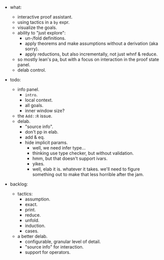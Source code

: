 
- what:
    - interactive proof assistant.
    - using tactics in a `by` expr.
    - visualize the goals.
    - ability to "just explore":
        - un-/fold definitions.
        - apply theorems and make assumptions without a derivation (aka sorry).
        - apply reductions, but also incrementally, not just whnf & reduce.
    - so mostly lean's pa, but with a focus on interaction in the proof state panel.
    - delab control.


- todo:
    - info panel.
        - `intro`.
        - local context.
        - all goals.
        - inner window size?
    - the `Add::R` issue.
    - delab.
        - "source info".
        - don't pp in elab.
        - add & eq.
        - hide implicit params.
            - well, we need infer type...
            - thinking use type checker, but without validation.
            - hmm, but that doesn't support ivars.
            - yikes.
            - well, elab it is. whatever it takes.
              we'll need to figure something out to make that less horrible after the jam.


- backlog:
    - tactics:
        - assumption.
        - exact.
        - print.
        - reduce.
        - unfold.
        - induction.
        - cases.
    - a better delab.
        - configurable, granular level of detail.
        - "source info" for interaction.
        - support for operators.

